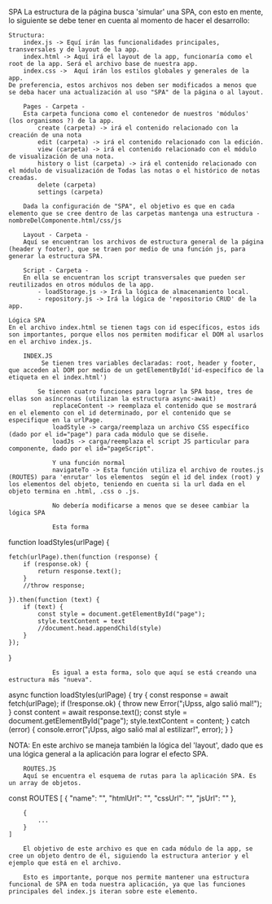 SPA
La estructura de la página busca 'simular' una SPA, con esto en mente, lo siguiente se debe tener en cuenta al momento de hacer el desarrollo:

    Structura:
        index.js -> Equí irán las funcionalidades principales, transversales y de layout de la app.
        index.html -> Aquí irá el layout de la app, funcionaría como el root de la app. Será el archivo base de nuestra app.
        index.css ->  Aquí irán los estilos globales y generales de la app.
    De preferencia, estos archivos nos deben ser modificados a menos que se deba hacer una actualización al uso "SPA" de la página o al layout.

        Pages - Carpeta -
        Esta carpeta funciona como el contenedor de nuestros 'módulos' (los organismos ?) de la app.
            create (carpeta) -> irá el contenido relacionado con la creación de una nota
            edit (carpeta) -> irá el contenido relacionado con la edición.
            view (carpeta) -> irá el contenido relacionado con el módulo de visualización de una nota.
            history o list (carpeta) -> irá el contenido relacionado con el módulo de visualización de Todas las notas o el histórico de notas creadas.
            delete (carpeta)
            settings (carpeta)

        Dada la configuración de "SPA", el objetivo es que en cada elemento que se cree dentro de las carpetas mantenga una estructura - nombreDelComponente.html/css/js

        Layout - Carpeta -
        Aquí se encuentran los archivos de estructura general de la página (header y footer), que se traen por medio de una función js, para generar la estructura SPA.

        Script - Carpeta -
        En ella se encuentran los script transversales que pueden ser reutilizados en otros módulos de la app.
            - loadStorage.js -> Irá la lógica de almacenamiento local.
            - repository.js -> Irá la lógica de 'repositorio CRUD' de la app.

    Lógica SPA
    En el archivo index.html se tienen tags con id específicos, estos ids son importantes, porque ellos nos permiten modificar el DOM al usarlos en el archivo index.js.

        INDEX.JS
             Se tienen tres variables declaradas: root, header y footer, que acceden al DOM por medio de un getElementById('id-específico de la etiqueta en el index.html')

            Se tienen cuatro funciones para lograr la SPA base, tres de ellas son asíncronas (utilizan la estructura async-await)
                replaceContent -> reemplaza el contenido que se mostrará en el elemento con el id determinado, por el contenido que se especifique en la urlPage.
                loadStyle -> carga/reemplaza un archivo CSS específico (dado por el id="page") para cada módulo que se diseñe.
                loadJs -> carga/reemplaza el script JS particular para componente, dado por el id="pageScript".

                Y una función normal
                navigateTo -> Esta función utiliza el archivo de routes.js (ROUTES) para 'enrutar' los elementos  según el id del index (root) y los elementos del objeto, teniendo en cuenta si la url dada en el objeto termina en .html, .css o .js.

                No debería modificarse a menos que se desee cambiar la lógica SPA

                Esta forma

function loadStyles(urlPage) {

    fetch(urlPage).then(function (response) {
        if (response.ok) {
            return response.text();
        }
        //throw response;

    }).then(function (text) {
        if (text) {
            const style = document.getElementById("page");
            style.textContent = text
            //document.head.appendChild(style)
        }
    });

}

                Es igual a esta forma, solo que aquí se está creando una estructura más "nueva".

async function loadStyles(urlPage) {
try {
const response = await fetch(urlPage);
if (!response.ok) {
throw new Error("¡Upss, algo salió mal!");
}
const content = await response.text();
const style = document.getElementById("page");
style.textContent = content;
} catch (error) {
console.error("¡Upss, algo salió mal al estilizar!", error);
}
}

NOTA: En este archivo se maneja también la lógica del 'layout', dado que es una lógica general a la aplicación para lograr el efecto SPA.

        ROUTES.JS
        Aquí se encuentra el esquema de rutas para la aplicación SPA. Es un array de objetos.

const ROUTES [
{
"name": "",
"htmlUrl": "",
"cssUrl": "",
"jsUrl": ""
},

        {
            ...
        }
    ]

        El objetivo de este archivo es que en cada módulo de la app, se cree un objeto dentro de él, siguiendo la estructura anterior y el ejemplo que está en el archivo.

        Esto es importante, porque nos permite mantener una estructura funcional de SPA en toda nuestra aplicación, ya que las funciones principales del index.js iteran sobre este elemento.


